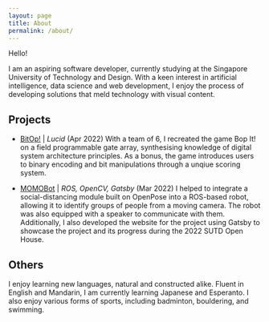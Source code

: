 ```yaml
---
layout: page
title: About
permalink: /about/
---
```


Hello!

I am an aspiring software developer, currently studying at the Singapore University of Technology and Design. With a keen interest in artificial intelligence, data science and web development, I enjoy the process of developing solutions that meld technology with visual content.

## Projects
- [BitOp!](https://github.com/shaunnope/comp_struc_1d) | *Lucid* (Apr 2022)
With a team of 6, I recreated the game Bop It! on a field programmable gate array, synthesising knowledge of digital system architecture principles. As a bonus, the game introduces users to binary encoding and bit manipulations through a unqiue scoring system.

- [MOMOBot](https://momobot.opensutd.org/) | *ROS, OpenCV, Gatsby* (Mar 2022)
I helped to integrate a social-distancing module built on OpenPose into a ROS-based robot, allowing it to identify groups of people from a moving camera. The robot was also equipped with a speaker to communicate with them. Additionally, I also developed the website for the project using Gatsby to showcase the project and its progress during the 2022 SUTD Open House.

## Others

I enjoy learning new languages, natural and constructed alike. Fluent in English and Mandarin, I am currently learning Japanese and Esperanto. I also enjoy various forms of sports, including badminton, bouldering, and swimming.
